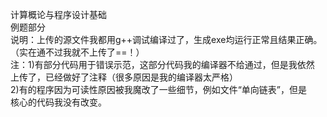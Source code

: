计算概论与程序设计基础<br>
例题部分<br>
说明：上传的源文件我都用g++调试编译过了，生成exe均运行正常且结果正确。<br>
（实在通不过我就不上传了==！）<br>
注：1)有部分代码用于错误示范，这部分代码我的编译器不给通过，但是我依然<br>
上传了，已经做好了注释（很多原因是我的编译器太严格）<br>
       2)有的程序因为可读性原因被我魔改了一些细节，例如文件“单向链表”，但是<br>
          核心的代码我没有改变。 
